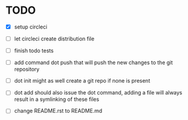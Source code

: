 # TODO

- [x] setup circleci

- [ ] let circleci create distribution file

- [ ] finish todo tests

- [ ] add command dot push that will push the new changes to the git repository

- [ ] dot init might as well create a git repo if none is present

- [ ] dot add should also issue the dot command, adding a file will always
      result in a symlinking of these files

- [ ] change README.rst to README.md
